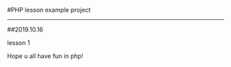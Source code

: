 #PHP lesson example project 

---------------------------
##2019.10.16

lesson 1

Hope u all have fun in php!


